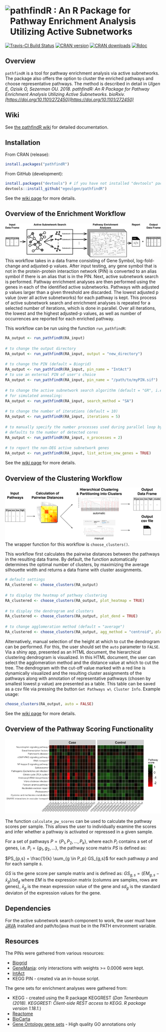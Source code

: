 # <img src="https://static.wixstatic.com/media/69bf8f_9dd2c46cfa8041a69c6be5a18cd74af8~mv2_d_4218_3060_s_4_2.png/v1/fill/w_537,h_280,al_c,usm_0.66_1.00_0.01/69bf8f_9dd2c46cfa8041a69c6be5a18cd74af8~mv2_d_4218_3060_s_4_2.png" align="left" height=120/> pathfindR : An R Package for Pathway Enrichment Analysis Utilizing Active Subnetworks

[![Travis-CI Build Status](https://travis-ci.org/egeulgen/pathfindR.svg?branch=master)](https://travis-ci.org/egeulgen/pathfindR) [![CRAN version](http://www.r-pkg.org/badges/version-ago/pathfindR)](https://cran.r-project.org/package=pathfindR) [![CRAN downloads](https://cranlogs.r-pkg.org/badges/grand-total/pathfindR)](https://cran.r-project.org/package=pathfindR) [![Rdoc](http://www.rdocumentation.org/badges/version/pathfindR)](http://www.rdocumentation.org/packages/pathfindR)

## Overview

`pathfindR` is a tool for pathway enrichment analysis via active subnetworks. The package also offers the option to cluster the enriched pathways and choose representative pathways. The method is described in detail in _Ulgen E, Ozisik O, Sezerman OU. 2018. pathfindR: An R Package for Pathway Enrichment Analysis Utilizing Active Subnetworks. bioRxiv. [https://doi.org/10.1101/272450](https://doi.org/10.1101/272450)_

## Wiki
See [the pathfindR wiki](https://github.com/egeulgen/pathfindR/wiki) for detailed documentation.

## Installation

From CRAN (release):
```r
install.packages("pathfindR")
```

From GitHub (development):
```r
install.packages("devtools") # if you have not installed "devtools" package
devtools::install_github("egeulgen/pathfindR")
```

See the [wiki page](https://github.com/egeulgen/pathfindR/wiki/Installation) for more details.

## Overview of the Enrichment Workflow

![pathfindR Enrichment Workflow](./vignettes/pathfindr.png?raw=true "pathfindr Enrichment Workflow")
This workflow takes in a data frame consisting of Gene Symbol, log-fold-change and adjusted-p values. After input testing, any gene symbol that is not in the protein-protein interaction network (PIN) is converted to an alias symbol if there is an alias that is in the PIN. Next, active subnetwork search is performed. Pathway enrichment analyses are then performed using the genes in each of the identified active subnetworks. Pathways with adjusted p values larger than a given threshold are discarded. The lowest adjusted p value (over all active subnetworks) for each pathway is kept. This process of active subnetwork search and enrichment analyses is repeated for a selected number of iterations, which is done in parallel. Over all iterations, the lowest and the highest adjusted-p values, as well as number of occurrences are reported for each enriched pathway.

This workflow can be run using the function `run_pathfindR`:

```r
RA_output <- run_pathfindR(RA_input)

# to change the output directory
RA_output <- run_pathfindR(RA_input, output = "new_directory")

# to change the PIN (default = Biogrid)
RA_output <- run_pathfindR(RA_input, pin_name = "IntAct")
# to use an external PIN of user's choice
RA_output <- run_pathfindR(RA_input, pin_name = "/path/to/myPIN.sif")

# to change the active subnetwork search algorithm (default = "GR", i.e. greedy algorithm)
# for simulated annealing:
RA_output <- run_pathfindR(RA_input, search_method = "SA")

# to change the number of iterations (default = 10)
RA_output <- run_pathfindR(RA_input, iterations = 5) 

# to manually specify the number processes used during parallel loop by foreach
# defaults to the number of detected cores 
RA_output <- run_pathfindR(RA_input, n_processes = 2)

# to report the non-DEG active subnetwork genes
RA_output <- run_pathfindR(RA_input, list_active_snw_genes = TRUE)
```

See the [wiki page](https://github.com/egeulgen/pathfindR/wiki/Enrichment%20Documentation) for more details.

## Overview of the Clustering Workflow

![Pathway Clustering Workflow](./vignettes/pw_clustering.png?raw=true "Pathway Clustering Workflow")
The wrapper function for this workflow is `choose_clusters()`.

This workflow first calculates the pairwise distances between the pathways in the resulting data frame. By default, the function automatically determines the optimal number of clusters, by maximizing the average silhouette width and returns a data frame with cluster assignments.

```r
# default settings
RA_clustered <- choose_clusters(RA_output)

# to display the heatmap of pathway clustering
RA_clustered <- choose_clusters(RA_output, plot_heatmap = TRUE)

# to display the dendrogram and clusters
RA_clustered <- choose_clusters(RA_output, plot_dend = TRUE)

# to change agglomeration method (default = "average")
RA_clustered <- choose_clusters(RA_output, agg_method = "centroid", plot_dend = TRUE)
```

Alternatively, manual selection of the height at which to cut the dendrogram can be performed. For this, the user should set the `auto` parameter to `FALSE`. Via a shiny app, presented as an HTML document, the hierarchical clustering dendrogram is visualized. In this HTML document, the user can select the agglomeration method and the distance value at which to cut the tree. The dendrogram with the cut-off value marked with a red line is dynamically visualized and the resulting cluster assignments of the pathways along with annotation of representative pathways (chosen by smallest lowest p value) are presented as a table. This table can be saved as a csv file via pressing the button `Get Pathways w\ Cluster Info`. Example usage:

```r
choose_clusters(RA_output, auto = FALSE)
```

See the [wiki page](https://github.com/egeulgen/pathfindR/wiki/Clustering%20Documentation) for more details.

## Overview of the Pathway Scoring Functionality

![Pathway Scoring per Sample](./vignettes/pw_score_hmap.png?raw=true "Pathway Scoring per Sample")
 
The function `calculate_pw_scores` can be used to calculate the pathway scores per sample. This allows the user to individually examine the scores and infer whether a pathway is activated or repressed in a given sample.

For a set of pathways $P = \{P_1, P_2, ... , P_k\}$, where each $P_i$ contains a set of genes, i.e. $P_i = \{g_1, g_2, ...\}$, the pathway score matrix $PS$ is defined as:

$PS_{p,s} = \frac{1}{k} \sum_{g \in P_p} GS_{g,s}$ for each pathway $p$ and for each sample $s$.

$GS$ is the gene score per sample matrix and is defined as:
$GS_{g,s} = (EM_{g,s} - \bar{x}_g) / sd_g$ where $EM$ is the expression matrix (columns are samples, rows are genes), $\bar{x}_g$ is the mean expression value of the gene and $sd_g$ is the standard deviaton of the expression values for the gene.

## Dependencies
For the active subnetwork search component to work, the user must have [JAVA](https://www.java.com/en/download/manual.jsp) installed and path/to/java must be in the PATH environment variable.

## Resources
The PINs were gathered from various resources:
- [Biogrid](https://downloads.thebiogrid.org/BioGRID)
- [GeneMania](http://genemania.org/data/): only interactions with weights >= 0.0006 were kept.
- [IntAct](https://www.ebi.ac.uk/intact/)
- KEGG PIN - created via an in-house script.

The gene sets for enrichment analyses were gathered from:
- KEGG - created using the R package KEGGREST (_Dan Tenenbaum (2018). KEGGREST: Client-side REST access to KEGG. R package version 1.18.1._)
- [Reactome](https://reactome.org/download-data)
- [BioCarta](http://software.broadinstitute.org/gsea/msigdb/genesets.jsp?collection=CP:BIOCARTA)
- [Gene Ontology gene sets](http://www.go2msig.org/cgi-bin/prebuilt.cgi?taxid=9606) - High quality GO annotations only
